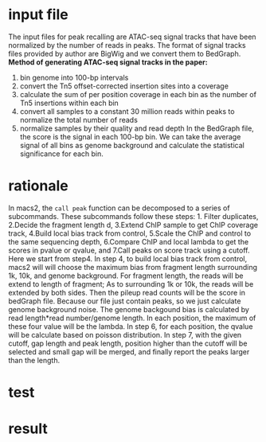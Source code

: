 # input file
The input files for peak recalling are ATAC-seq signal tracks that have been normalized by the number of reads in peaks. The format of signal tracks files provided by author are BigWig and we convert them to BedGraph.
**Method of generating ATAC-seq signal tracks in the paper:**
 1. bin genome into 100-bp intervals
 2. convert the Tn5 offset-corrected insertion sites into a coverage
 3. calculate the sum of per position coverage in each bin as the number of Tn5 insertions within each bin
 4. convert all samples to a constant 30 million reads within peaks to normalize the total number of reads
 5. normalize samples by their quality and read depth
In the BedGraph file, the score is the signal in each 100-bp bin. We can take the average signal of all bins as genome background and calculate the statistical significance for each bin.

# rationale
In macs2, the `call peak` function can be decomposed to a series of subcommands. These subcommands follow these steps: 1. Filter duplicates, 2.Decide the fragment length d, 3.Extend ChIP sample to get ChIP coverage track, 4.Build local bias track from control, 5.Scale the ChIP and control to the same sequencing depth, 6.Compare ChIP and local lambda to get the scores in pvalue or qvalue, and 7.Call peaks on score track using a cutoff. Here we start from step4.
In step 4, to build local bias track from control, macs2 will will choose the maximum bias from fragment length surrounding 1k, 10k, and genome background. For fragment length, the reads will be extend to length of fragment; As to surrounding 1k or 10k, the reads will be extended by both sides. Then the pileup read counts will be the score in bedGraph file. Because our file just contain peaks, so we just calculate genome background noise. The genome backgound bias is calculated by read length*read number/genome length. In each position, the maximum of these four value will be the lambda. In step 6, for each position, the qvalue will be calculate based on poisson distribution. In step 7, with the given cutoff, gap length and peak length, position higher than the cutoff will be selected and small gap will be merged, and finally report the peaks larger than the length.  
# test
# result
<!--stackedit_data:
eyJoaXN0b3J5IjpbNTg4MjI2MTQ4LDc0Njc3NTI1MSwtMTk5Nz
c1MzIxNywtMjcxNDkwMDIzLC0yMTM0ODQxODEwLDEwMjY5Mjk0
MzAsLTU2NzE0MTEzMiwxMzUwNDUyMTMsNjYzODMwNDcwLDE1Nj
k0NzIwODUsLTEyNzcxNjkwOTgsMTI5MDY2OTQ3Myw3OTI2MzE1
NDksLTEyNDkwNzA4ODgsNjAyMDkxMzQsLTEzNDczODgyNTIsLT
EzMzEzMDMyMzcsLTM5OTY0NjY1NSwtMTY3OTY3OTI4MV19
-->